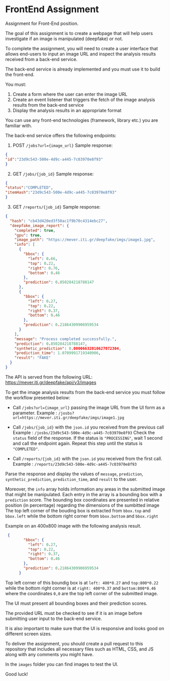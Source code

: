 # FrontEnd Assignment
Assignment for Front-End position.

The goal of this assignment is to create a webpage that will help users investigate if an image is manipulated (deepfake) or not.

To complete the assignment, you will need to create a user interface that allows end-users to input an image URL and inspect the analysis results received from a back-end service.

The back-end service is already implemented and you must use it to build the front-end.

You must:

1.  Create a form where the user can enter the image URL
2.  Create an event listener that triggers the fetch of the image analysis results from the back-end service
3.  Display the analysis results in an appropriate format

You can use any front-end technologies (framework, library etc.) you are familiar with.

The back-end service offers the following endpoints:

1. POST `/jobs?url={image_url}`
   Sample response:
```json
{
"id":"23d9c543-500e-4d9c-a445-7c03970e8f93"
}
```

2. GET `/jobs/{job_id}`
   Sample response:
```json
{
"status":"COMPLETED",
"itemHash":"23d9c543-500e-4d9c-a445-7c03970e8f93"
}
```
3. GET `/reports/{job_id}`
   Sample response:
```json
{
  "hash": "cb43d420ed3f50ac1f9b70c4314ebc27",
  "deepfake_image_report": {
    "completed": true,
    "gpu": true,
    "image_path": "https://mever.iti.gr/deepfake/imgs/image1.jpg",
    "info": [
      {
        "bbox": {
          "left": 0.66,
          "top": 0.22,
          "right": 0.76,
          "bottom": 0.46
        },
        "prediction": 0.850284218788147
      },
      {
        "bbox": {
          "left": 0.27,
          "top": 0.22,
          "right": 0.37,
          "bottom": 0.46
        },
        "prediction": 0.21864309906959534
      }
    ],
    "message": "Process completed successfully.",
    "prediction": 0.850284218788147,
    "synthetic_prediction": 0.00006632010627072304,
    "prediction_time": 1.0709991719340906,
    "result": "FAKE"
  }
}
```
The API is served from the following URL: https://mever.iti.gr/deepfake/api/v3/images

To get the image analysis results from the back-end service you must follow the workflow presented below:

- Call `/jobs?url={image_url}` passing the image URL from the UI form as a parameter.
  Example : `/josbs?url=https://mever.iti.gr/deepfake/imgs/image1.jpg`

- Call `/jobs/{job_id}` with the `json.id` you received from the previous call
  Example : `/josbs/23d9c543-500e-4d9c-a445-7c03970e8f93`
  Check the `status` field of the response. If the status is `"PROCESSING"`, wait 1 second and call the endpoint again. Repeat this step until the status is `"COMPLETED"`.

- Call `/reports/{job_id}` with the `json.id` you received from the first call.
  Example : `/reports/23d9c543-500e-4d9c-a445-7c03970e8f93`

Parse the response and display the values of `message`, `prediction`, `synthetic_prediction`, `prediction_time`, and `result` to the user.

Moreover, the `info` array holds information any areas in the submitted image that might be manipulated. Each entry in the array is a bounding box with a `prediction` score. The bounding box coordinates are presented in relative position (in percentage) regarding the dimensions of the sumbitted image The top left corner of the bouding box is extracted from `bbox.top` and  `bbox.left` while the bottom right corner from `bbox.bottom` and `bbox.right`

Example on an 400x800 image with the following analysis result.
```json
 {
        "bbox": {
          "left": 0.27,
          "top": 0.22,
          "right": 0.37,
          "bottom": 0.46
        },
        "prediction": 0.21864309906959534
      }
```

Top left corner of this boundig box is at `left: 400*0.27` and `top:800*0.22` while the bottom right corner is at `right: 400*0.37` and `bottom:800*0.46` where the coordinates `0,0` are the top left corner of the submitted image.

The UI must present all bounding boxes and their prediction scores.

The provided URL must be checked to see if it is an image before submitting user input to the back-end service.

It is also important to make sure that the UI is responsive and looks good on different screen sizes.

To deliver the assignment, you should create a pull request to this repository that includes all necessary files such as HTML, CSS, and JS along with any comments you might have.

In the `images` folder  you can find images to test the UI.

Good luck!